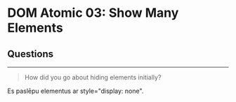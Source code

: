 # DOM Atomic 03: Show Many Elements

## Questions

---

> How did you go about hiding elements initially?

Es paslēpu elementus ar style="display: none".